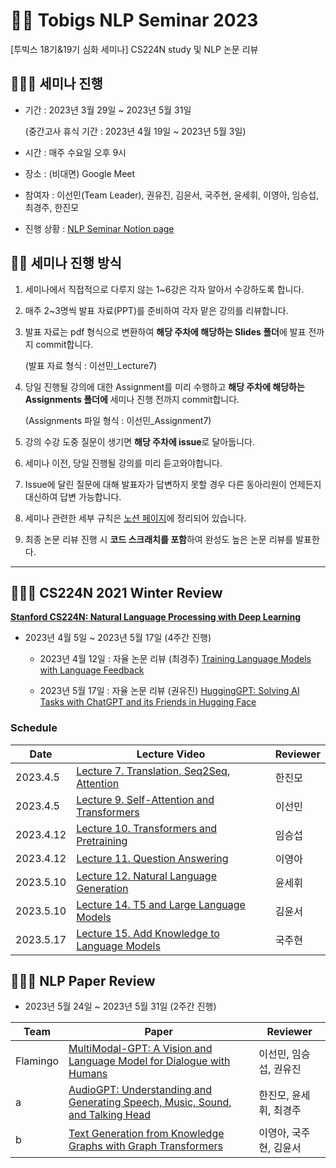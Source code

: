 # 🐻‍❄️ Tobigs NLP Seminar 2023
[투빅스 18기&19기 심화 세미나] CS224N study 및 NLP 논문 리뷰

## 👩🏼‍💻 세미나 진행
- 기간 : 2023년 3월 29일 ~ 2023년 5월 31일 

    (중간고사 휴식 기간 : 2023년 4월 19일 ~ 2023년 5월 3일)

- 시간 : 매주 수요일 오후 9시

- 장소 : (비대면) Google Meet

- 참여자 : 이선민(Team Leader), 권유진, 김윤서, 국주현, 윤세휘, 이영아, 임승섭, 최경주, 한진모

- 진행 상황 : [NLP Seminar Notion page](https://luminous-yard-33a.notion.site/b986ddab56e74b37922ea92636ff9893?v=0025adeb29334a398b6dbf7543d23fae, "Notion")

## 🙋🏽 세미나 진행 방식
1. 세미나에서 직접적으로 다루지 않는 1~6강은 각자 알아서 수강하도록 합니다.

2. 매주 2~3명씩 발표 자료(PPT)를 준비하여 각자 맡은 강의를 리뷰합니다.

3. 발표 자료는 pdf 형식으로 변환하여 **해당 주차에 해당하는 Slides 폴더**에 발표 전까지 commit합니다.

    (발표 자료 형식 : 이선민_Lecture7)

4. 당일 진행될 강의에 대한 Assignment를 미리 수행하고 **해당 주차에 해당하는 Assignments 폴더에** 세미나 진행 전까지 commit합니다.

    (Assignments 파일 형식 : 이선민_Assignment7)

5. 강의 수강 도중 질문이 생기면 **해당 주차에 issue**로 달아둡니다.

6. 세미나 이전, 당일 진행될 강의를 미리 듣고와야합니다.

7. Issue에 달린 질문에 대해 발표자가 답변하지 못할 경우 다른 동아리원이 언제든지 대신하여 답변 가능합니다.

8. 세미나 관련한 세부 규칙은 [노션 페이지](https://luminous-yard-33a.notion.site/seminar-RULE-6c171917ba43499ca7da15fd68651238, "Notion")에 정리되어 있습니다.

9. 최종 논문 리뷰 진행 시 **코드 스크래치를 포함**하여 완성도 높은 논문 리뷰를 발표한다.

----------

## 👨🏻‍🏫 CS224N 2021 Winter Review

[**Stanford CS224N: Natural Language Processing with Deep Learning**](https://www.youtube.com/playlist?list=PLoROMvodv4rOSH4v6133s9LFPRHjEmbmJ, "Youtube")

- 2023년 4월 5일 ~ 2023년 5월 17일 (4주간 진행)

    -  2023년 4월 12일 : 자율 논문 리뷰 (최경주) [Training Language Models with Language Feedback](https://arxiv.org/abs/2204.14146, "Paper")
   
    - 2023년 5월 17일 : 자율 논문 리뷰 (권유진) [HuggingGPT: Solving AI Tasks with ChatGPT and
its Friends in Hugging Face](https://arxiv.org/pdf/2303.17580v2.pdf, "Paper")


### Schedule

|Date|Lecture Video|Reviewer|
|---------|---|---|
|2023.4.5|[Lecture 7. Translation, Seq2Seq, Attention](https://www.youtube.com/watch?v=wzfWHP6SXxY&list=PLoROMvodv4rOSH4v6133s9LFPRHjEmbmJ&index=7, "Youtube")|한진모|
|2023.4.5|[Lecture 9. Self-Attention and Transformers](https://www.youtube.com/watch?v=ptuGllU5SQQ&list=PLoROMvodv4rOSH4v6133s9LFPRHjEmbmJ&index=9&t=64s, "Youtube")|이선민|
|2023.4.12|[Lecture 10. Transformers and Pretraining](https://www.youtube.com/watch?v=j9AcEI98C0o&list=PLoROMvodv4rOSH4v6133s9LFPRHjEmbmJ&index=10, "Youtube")|임승섭|
|2023.4.12|[Lecture 11. Question Answering](https://www.youtube.com/watch?v=NcqfHa0_YmU&list=PLoROMvodv4rOSH4v6133s9LFPRHjEmbmJ&index=11, "Youtube")|이영아|
|2023.5.10|[Lecture 12. Natural Language Generation](https://www.youtube.com/watch?v=1uMo8olr5ng&list=PLoROMvodv4rOSH4v6133s9LFPRHjEmbmJ&index=12, "Youtube")|윤세휘|
|2023.5.10|[Lecture 14. T5 and Large Language Models](https://www.youtube.com/watch?v=iHWkLvoSpTg&list=PLoROMvodv4rOSH4v6133s9LFPRHjEmbmJ&index=14, "Youtube")|김윤서|
|2023.5.17|[Lecture 15. Add Knowledge to Language Models](https://www.youtube.com/watch?v=y68RJVfGoto&list=PLoROMvodv4rOSH4v6133s9LFPRHjEmbmJ&index=15, "Youtube")|국주현|

## 👩🏻‍🏫 NLP Paper Review

- 2023년 5월 24일 ~ 2023년 5월 31일 (2주간 진행)

|Team|Paper|Reviewer|
|---------|---|---|
|Flamingo|[MultiModal-GPT: A Vision and Language Model for Dialogue with Humans](https://arxiv.org/abs/2305.04790v1, "Paper")|이선민, 임승섭, 권유진|
|a|[AudioGPT: Understanding and Generating Speech, Music, Sound, and Talking Head](https://arxiv.org/abs/2304.12995v1, "Paper")|한진모, 윤세휘, 최경주|
|b|[Text Generation from Knowledge Graphs with Graph Transformers](https://arxiv.org/abs/1904.02342, "Paper")|이영아, 국주현, 김윤서|


